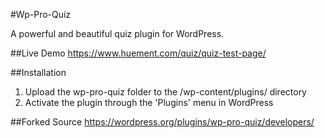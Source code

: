 #Wp-Pro-Quiz

A powerful and beautiful quiz plugin for WordPress.

##Live Demo
https://www.huement.com/quiz/quiz-test-page/

##Installation

1. Upload the wp-pro-quiz folder to the /wp-content/plugins/ directory
2. Activate the plugin through the 'Plugins' menu in WordPress




##Forked Source
https://wordpress.org/plugins/wp-pro-quiz/developers/

